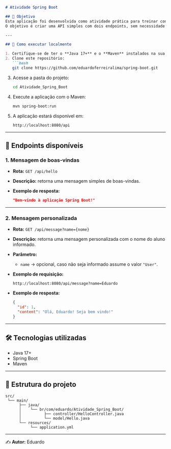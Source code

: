 ````markdown
# Atividade Spring Boot

## 📌 Objetivo
Esta aplicação foi desenvolvida como atividade prática para treinar conceitos básicos de **Spring Boot**.  
O objetivo é criar uma API simples com dois endpoints, sem necessidade de banco de dados, que retornam mensagens de boas-vindas.

---

## 🚀 Como executar localmente

1. Certifique-se de ter o **Java 17+** e o **Maven** instalados na sua máquina.
2. Clone este repositório:
   ```bash
   git clone https://github.com/eduardoferreiralima/spring-boot.git
````

3. Acesse a pasta do projeto:

   ```bash
   cd Atividade_Spring_Boot
   ```
4. Execute a aplicação com o Maven:

   ```bash
   mvn spring-boot:run
   ```
5. A aplicação estará disponível em:

   ```
   http://localhost:8080/api
   ```

---

## 📡 Endpoints disponíveis

### 1. **Mensagem de boas-vindas**

* **Rota:** `GET /api/hello`
* **Descrição:** retorna uma mensagem simples de boas-vindas.
* **Exemplo de resposta:**

  ```json
  "Bem-vindo à aplicação Spring Boot!"
  ```

---

### 2. **Mensagem personalizada**

* **Rota:** `GET /api/message?name={nome}`
* **Descrição:** retorna uma mensagem personalizada com o nome do aluno informado.
* **Parâmetro:**

    * `name` → opcional, caso não seja informado assume o valor `"User"`.
* **Exemplo de requisição:**

  ```
  http://localhost:8080/api/message?name=Eduardo
  ```
* **Exemplo de resposta:**

  ```json
  {
    "id": 1,
    "content": "Olá, Eduardo! Seja bem vindo!"
  }
  ```

---

## 🛠 Tecnologias utilizadas

* Java 17+
* Spring Boot
* Maven

---

## 📂 Estrutura do projeto

```
src/
 └── main/
      ├── java/
      │    └── br/com/eduardo/Atividade_Spring_Boot/
      │          ├── controller/HelloController.java
      │          └── model/Hello.java
      └── resources/
           └── application.yml
```

---

✍️ **Autor:** Eduardo

```


